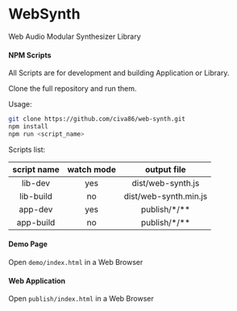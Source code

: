 # WebSynth

Web Audio Modular Synthesizer Library

#### NPM Scripts

All Scripts are for development and building Application or Library. 

Clone the full repository and run them.

Usage:

```bash
git clone https://github.com/civa86/web-synth.git
npm install
npm run <script_name>
```

Scripts list:

| script name   | watch mode    | output file           |
| :---------:   | :--------:    | :---------:           |
| lib-dev       | yes           | dist/web-synth.js     |   
| lib-build     | no            | dist/web-synth.min.js |   
| app-dev       | yes           | publish/*/**          |
| app-build     | no            | publish/*/**          |   

#### Demo Page

Open `demo/index.html` in a Web Browser

#### Web Application

Open `publish/index.html` in a Web Browser


